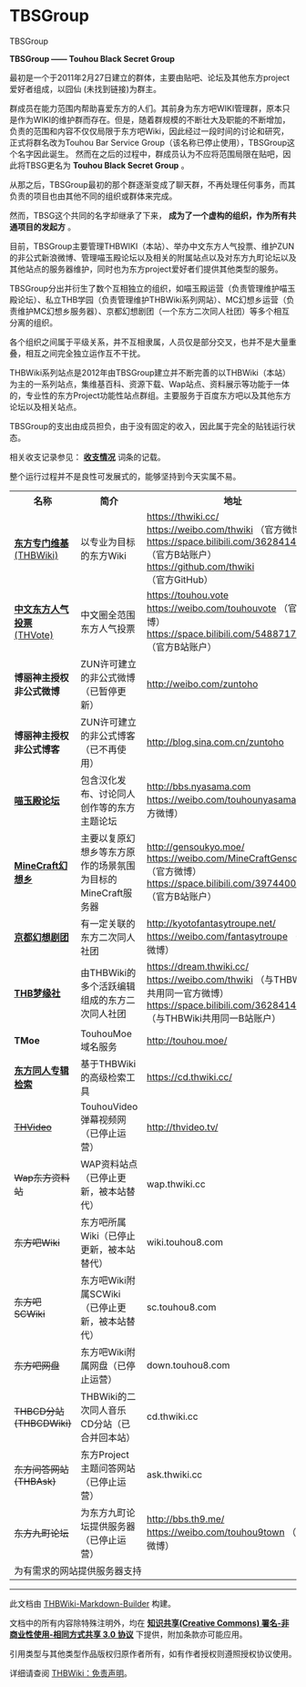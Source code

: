 # TBSGroup

<!-- source html: G:\repos\THBWiki-Markdown-Builder\THBWikiMarkdown\Temp\main\4\4c\ns0%3ATBSGroup.html -->

TBSGroup

[](./文件-TBSGroup_logo_（标准）.png.md)
  
 **TBSGroup —— Touhou Black Secret Group** 
  
  
最初是一个于2011年2月27日建立的群体，主要由贴吧、论坛及其他东方project爱好者组成，以囧仙 (未找到链接)为群主。  

群成员在能力范围内帮助喜爱东方的人们。其前身为东方吧WIKI管理群，原本只是作为WIKI的维护群而存在。但是，随着群规模的不断壮大及职能的不断增加，负责的范围和内容不仅仅局限于东方吧Wiki，因此经过一段时间的讨论和研究，正式将群名改为Touhou Bar Service Group（该名称已停止使用），TBSGroup这个名字因此诞生。
然而在之后的过程中，群成员认为不应将范围局限在贴吧，因此将TBSG更名为 **Touhou Black Secret Group** 。
  
  
从那之后，TBSGroup最初的那个群逐渐变成了聊天群，不再处理任何事务，而其负责的项目也由其他不同的组织或群体来完成。  

然而，TBSG这个共同的名字却继承了下来， **成为了一个虚构的组织，作为所有共通项目的发起方** 。
  
  
目前，TBSGroup主要管理THBWIKI（本站）、举办中文东方人气投票、维护ZUN的非公式新浪微博、管理喵玉殿论坛以及相关的附属站点以及对东方九町论坛以及其他站点的服务器维护，同时也为东方project爱好者们提供其他类型的服务。
  
  
TBSGroup分出并衍生了数个互相独立的组织，如喵玉殿运营（负责管理维护喵玉殿论坛）、私立THB学园（负责管理维护THBWiki系列网站）、MC幻想乡运营（负责维护MC幻想乡服务器）、京都幻想剧团（一个东方二次同人社团）等多个相互分离的组织。  

各个组织之间属于平级关系，并不互相隶属，人员仅是部分交叉，也并不是大量重叠，相互之间完全独立运作互不干扰。
  
  
THBWiki系列站点是2012年由TBSGroup建立并不断完善的以THBWiki（本站）为主的一系列站点，集维基百科、资源下载、Wap站点、资料展示等功能于一体的，专业性的东方Project功能性站点群组。主要服务于百度东方吧以及其他东方论坛以及相关站点。
  
  
TBSGroup的支出由成员担负，由于没有固定的收入，因此属于完全的贴钱运行状态。  

相关收支记录参见： **[收支情况](./THBWiki-收支.md)** 词条的记载。  

整个运行过程并不是良性可发展式的，能够坚持到今天实属不易。
  

<center>

<table>

<tbody><tr>
<th>名称</th>
<th>简介</th>
<th>地址
</th></tr>
<tr>
<td><a href="./THBWiki-关于.md" title="THBWiki:关于"><b>东方专门维基</b>(THBWiki)</a></td>
<td>以专业为目标的东方Wiki</td>
<td><a rel="nofollow" class="external free" href="https://thwiki.cc/">https://thwiki.cc/</a> <br><a rel="nofollow" class="external free" href="https://weibo.com/thwiki">https://weibo.com/thwiki</a> （官方微博<br><a rel="nofollow" class="external free" href="https://space.bilibili.com/362841475">https://space.bilibili.com/362841475</a> （官方B站账户）<br><a rel="nofollow" class="external free" href="https://github.com/thwiki">https://github.com/thwiki</a> （官方GitHub）
</td></tr>
<tr>
<td><a href="./东方Project人气投票.md" title="东方Project人气投票"><b>中文东方人气投票</b>(THVote)</a></td>
<td>中文圈全范围东方人气投票</td>
<td><a rel="nofollow" class="external free" href="https://touhou.vote">https://touhou.vote</a> <br><a rel="nofollow" class="external free" href="https://weibo.com/touhouvote">https://weibo.com/touhouvote</a> （官方微博）<br><a rel="nofollow" class="external free" href="https://space.bilibili.com/548871707">https://space.bilibili.com/548871707</a> （官方B站账户）
</td></tr>
<tr>
<td><b>博丽神主授权非公式微博</b></td>
<td>ZUN许可建立的非公式微博（已暂停更新）</td>
<td><a rel="nofollow" class="external free" href="http://weibo.com/zuntoho">http://weibo.com/zuntoho</a>
</td></tr>
<tr>
<td><b>博丽神主授权非公式博客</b></td>
<td>ZUN许可建立的非公式博客（已不再使用）</td>
<td><a rel="nofollow" class="external free" href="http://blog.sina.com.cn/zuntoho">http://blog.sina.com.cn/zuntoho</a>
</td></tr>
<tr>
<td><a href="./喵玉殿.md" title="喵玉殿"><b>喵玉殿论坛</b></a></td>
<td>包含汉化发布、讨论同人创作等的东方主题论坛</td>
<td><a rel="nofollow" class="external free" href="http://bbs.nyasama.com">http://bbs.nyasama.com</a> <br><a rel="nofollow" class="external free" href="https://weibo.com/touhounyasama">https://weibo.com/touhounyasama</a> （官方微博）
</td></tr>
<tr>
<td><b><a href="./MineCraft幻想乡.md" title="MineCraft幻想乡">MineCraft幻想乡</a></b></td>
<td>主要以复原幻想乡等东方原作的场景氛围为目标的MineCraft服务器</td>
<td><a rel="nofollow" class="external free" href="http://gensoukyo.moe/">http://gensoukyo.moe/</a> <br><a rel="nofollow" class="external free" href="https://weibo.com/MineCraftGensoukyo">https://weibo.com/MineCraftGensoukyo</a> （官方微博）<br><a rel="nofollow" class="external free" href="https://space.bilibili.com/397440004">https://space.bilibili.com/397440004</a> （官方B站账户）
</td></tr>
<tr>
<td><b><a href="./京都幻想剧团.md" title="京都幻想剧团">京都幻想剧团</a></b></td>
<td>有一定关联的东方二次同人社团</td>
<td><a rel="nofollow" class="external free" href="http://kyotofantasytroupe.net/">http://kyotofantasytroupe.net/</a> <br><a rel="nofollow" class="external free" href="https://weibo.com/fantasytroupe">https://weibo.com/fantasytroupe</a> （官方微博）
</td></tr>
<tr>
<td><b><a href="./THB梦缘社.md" title="THB梦缘社">THB梦缘社</a></b></td>
<td>由THBWiki的多个活跃编辑组成的东方二次同人社团</td>
<td><a rel="nofollow" class="external free" href="https://dream.thwiki.cc/">https://dream.thwiki.cc/</a> <br><a rel="nofollow" class="external free" href="https://weibo.com/thwiki">https://weibo.com/thwiki</a> （与THBWiki共用同一官方微博）<br><a rel="nofollow" class="external free" href="https://space.bilibili.com/362841475">https://space.bilibili.com/362841475</a> （与THBWiki共用同一B站账户）
</td></tr>
<tr>
<td><b>TMoe</b></td>
<td>TouhouMoe域名服务</td>
<td><a rel="nofollow" class="external free" href="http://touhou.moe/">http://touhou.moe/</a>
</td></tr>
<tr>
<td><a href="./同人音乐专辑查询.md" title="同人音乐专辑查询" unred=""><b>东方同人专辑检索</b></a></td>
<td>基于THBWiki的高级检索工具</td>
<td><a rel="nofollow" class="external free" href="https://cd.thwiki.cc/">https://cd.thwiki.cc/</a>
</td></tr>
<tr>
<td><s><a href="/TouhouVideo" class="mw-redirect" title="TouhouVideo">THVideo</a></s></td>
<td>TouhouVideo弹幕视频网（已停止运营）</td>
<td><a rel="nofollow" class="external free" href="http://thvideo.tv/">http://thvideo.tv/</a>
</td></tr>
<tr>
<td><s>Wap东方资料站</s></td>
<td>WAP资料站点（已停止更新，被本站替代）</td>
<td>wap.thwiki.cc
</td></tr>
<tr>
<td><s>东方吧Wiki</s></td>
<td>东方吧所属Wiki（已停止更新，被本站替代）</td>
<td>wiki.touhou8.com
</td></tr>
<tr>
<td><s>东方吧SCWiki</s></td>
<td>东方吧Wiki附属SCWiki（已停止更新，被本站替代）</td>
<td>sc.touhou8.com
</td></tr>
<tr>
<td><s>东方吧网盘</s></td>
<td>东方吧Wiki附属网盘（已停止运营）</td>
<td>down.touhou8.com
</td></tr>
<tr>
<td><s>THBCD分站(THBCDWiki)</s></td>
<td>THBWiki的二次同人音乐CD分站（已合并回本站）</td>
<td>cd.thwiki.cc
</td></tr>
<tr>
<td><s>东方问答网站(THBAsk)</s></td>
<td>东方Project主题问答网站（已停止运营）</td>
<td>ask.thwiki.cc
</td></tr>
<tr>
<td><s>东方九町论坛</s></td>
<td>为东方九町论坛提供服务器（已停止运营）</td>
<td><a rel="nofollow" class="external free" href="http://bbs.th9.me/">http://bbs.th9.me/</a> <br><a rel="nofollow" class="external free" href="https://weibo.com/touhou9town">https://weibo.com/touhou9town</a> （官方微博）
</td></tr>
<tr>
<td colspan="3">为有需求的网站提供服务器支持
</td></tr></tbody></table>


</center>




---

此文档由 [THBWiki-Markdown-Builder](https://github.com/Delsin-Yu/THBWiki-Markdown-Builder) 构建。

文档中的所有内容除特殊注明外，均在 [**知识共享(Creative Commons) 署名-非商业性使用-相同方式共享 3.0 协议**](https://creativecommons.org/licenses/by-sa/3.0/deed.zh-hans) 下提供，附加条款亦可能应用。

引用类型与其他类型作品版权归原作者所有，如有作者授权则遵照授权协议使用。

详细请查阅 [THBWiki：免责声明](https://thbwiki.cc/THBWiki:%E5%85%8D%E8%B4%A3%E5%A3%B0%E6%98%8E)。


